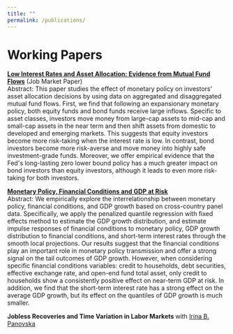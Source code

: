 ```yaml
---
title: ""
permalink: /publications/
---
```

# Working Papers
<b>[Low Interest Rates and Asset Allocation: Evidence from Mutual Fund Flows](http://lichengzh.github.io/files/low.pdf)</b> (Job Market Paper)<br> 
Abstract: This paper studies the effect of monetary policy on investors' asset allocation decisions by using data on aggregated and disaggregated mutual fund flows. First, we find that following an expansionary monetary policy, both equity funds and bond funds receive large inflows.
Specific to asset classes, investors move money from large-cap assets to mid-cap and small-cap assets in the near term and then shift assets from domestic to developed and emerging markets. This suggests that equity investors become more risk-taking when the interest rate is low. In contrast, bond investors become more risk-averse and move money into highly safe investment-grade funds. Moreover, we offer empirical evidence that the Fed's long-lasting zero lower bound policy has a much greater impact on bond investors than equity investors, although it leads to even more risk-taking for both investors. <br>

<b>[Monetary Policy, Financial Conditions and GDP at Risk](http://lichengzh.github.io/files/fci.pdf)</b> <br> 
Abstract: We empirically explore the interrelationship between monetary policy, financial conditions, and GDP growth based on cross-country panel data. Specifically, we apply the penalized quantile regression with fixed effects method to estimate the GDP growth distribution, and estimate impulse responses of financial conditions to monetary policy, GDP growth distribution to financial conditions, and short-term interest rates through the smooth local projections. Our results suggest that the financial conditions play an important role in monetary policy transmission and offer a strong signal on the tail outcomes of GDP growth. However, when considering specific financial conditions variables: credit to households, debt securities, effective exchange rate, and open-end fund total asset, only credit to households show a consistently positive effect on near-term GDP at risk. In addition, we find that the short-term interest rate has a strong effect on the average GDP growth, but its effect on the quantiles of GDP growth is much smaller. <br>

<b>Jobless Recoveries and Time Variation in Labor Markets </b> with  [Irina B. Panovska](https://irinapanovska.com)
<br> 








